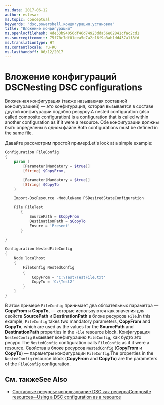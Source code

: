 ```yaml
---
ms.date: 2017-06-12
author: eslesar
ms.topic: conceptual
keywords: "dsc,powershell,конфигурация,установка"
title: "Вложение конфигураций"
ms.openlocfilehash: 4de53b94056df46d74923dda56e02841cfac2cd1
ms.sourcegitcommit: 75f70c7df01eea5e7a2c16f9a3ab1dd437a1f8fd
ms.translationtype: HT
ms.contentlocale: ru-RU
ms.lasthandoff: 06/12/2017
---
```

# <a name="nesting-dsc-configurations"></a><span data-ttu-id="2449c-103">Вложение конфигураций DSC</span><span class="sxs-lookup"><span data-stu-id="2449c-103">Nesting DSC configurations</span></span>

<span data-ttu-id="2449c-104">Вложенная конфигурация (также называемая составной конфигурацией) — это конфигурация, которая вызывается в составе другой конфигурации подобно ресурсу.</span><span class="sxs-lookup"><span data-stu-id="2449c-104">A nested configuration (also called composite configuration) is a configuration that is called within another configuration as if it were a resource.</span></span>
<span data-ttu-id="2449c-105">Обе конфигурации должны быть определены в одном файле.</span><span class="sxs-lookup"><span data-stu-id="2449c-105">Both configurations must be defined in the same file.</span></span>

<span data-ttu-id="2449c-106">Давайте рассмотрим простой пример:</span><span class="sxs-lookup"><span data-stu-id="2449c-106">Let's look at a simple example:</span></span>

```powershell
Configuration FileConfig 
{
    param (
        [Parameter(Mandatory = $true)]
        [String] $CopyFrom,

        [Parameter(Mandatory = $true)]
        [String] $CopyTo
    )

    Import-DscResource -ModuleName PSDesiredStateConfiguration

    File FileTest
       {
           SourcePath = $CopyFrom
           DestinationPath = $CopyTo
           Ensure = 'Present'
       }
    
}

Configuration NestedFileConfig
{
    Node localhost
    {
        FileConfig NestedConfig
        {
            CopyFrom = 'C:\Test\TestFile.txt'
            CopyTo = 'C:\Test2'
        }
    }
}
```

<span data-ttu-id="2449c-107">В этом примере `FileConfig` принимает два обязательных параметра — **CopyFrom** и **CopyTo**, — которые используются как значения для свойств **SourcePath** и **DestinationPath** в блоке ресурсов `File`.</span><span class="sxs-lookup"><span data-stu-id="2449c-107">In this example, `FileConfig` takes two mandatory parameters,  **CopyFrom** and **CopyTo**, which are used as the values for the **SourcePath** and **DestinationPath** properties in the `File` resource block.</span></span> <span data-ttu-id="2449c-108">Конфигурация `NestedConfig` вызывает конфигурацию `FileConfig`, как будто это ресурс.</span><span class="sxs-lookup"><span data-stu-id="2449c-108">The `NestedConfig` configuration calls `FileConfig` as if it were a resource.</span></span>
<span data-ttu-id="2449c-109">Свойства в блоке ресурсов `NestedConfig` (**CopyFrom** и **CopyTo**) — параметры конфигурации `FileConfig`.</span><span class="sxs-lookup"><span data-stu-id="2449c-109">The properties in the `NestedConfig` resource block (**CopyFrom** and **CopyTo**) are the parameters of the `FileConfig` configuration.</span></span>

## <a name="see-also"></a><span data-ttu-id="2449c-110">См. также</span><span class="sxs-lookup"><span data-stu-id="2449c-110">See Also</span></span>

- [<span data-ttu-id="2449c-111">Составные ресурсы: использование DSC как ресурса</span><span class="sxs-lookup"><span data-stu-id="2449c-111">Composite resources--Using a DSC configuration as a resource</span></span>](authoringResourceComposite.md)

